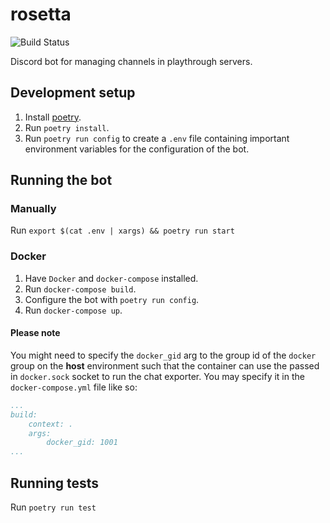 # rosetta 

![Build Status](https://github.com/SciADV-Community/rosetta/workflows/CI%20%26%20CD/badge.svg)

Discord bot for managing channels in playthrough servers.

## Development setup

1. Install [poetry](https://python-poetry.org/).
2. Run `poetry install`.
3. Run `poetry run config` to create a `.env` file containing important environment variables for the configuration of the bot.

## Running the bot

### Manually

Run `export $(cat .env | xargs) && poetry run start`

### Docker

1. Have `Docker` and `docker-compose` installed.
2. Run `docker-compose build`.
3. Configure the bot with `poetry run config`.
4. Run `docker-compose up`.

#### Please note

You might need to specify the `docker_gid` arg to the group id of the `docker` group on the **host** environment such that the container can use the passed in `docker.sock` socket to run the chat exporter. You may specify it in the `docker-compose.yml` file like so:

```yml
...
build:
    context: .
    args:
        docker_gid: 1001
...
```

## Running tests

Run `poetry run test`
